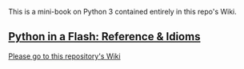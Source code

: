 This is a mini-book on Python 3 contained entirely in this repo's Wiki.

## [Python in a Flash: Reference & Idioms](https://github.com/kamalbanga/Python-3/wiki)
[Please go to this repository's Wiki](https://github.com/kamalbanga/Python-3/wiki)

